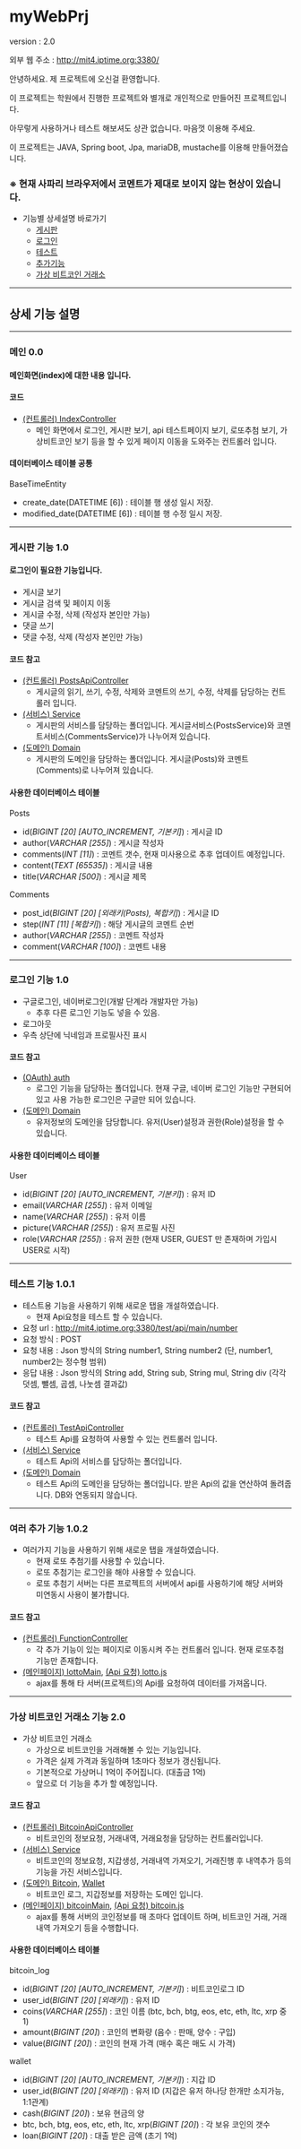 # myWebPrj
version : 2.0

외부 웹 주소 : http://mit4.iptime.org:3380/

안녕하세요. 제 프로젝트에 오신걸 환영합니다.

이 프로젝트는 학원에서 진행한 프로젝트와 별개로 개인적으로 만들어진 프로젝트입니다.

아무렇게 사용하거나 테스트 해보셔도 상관 없습니다. 마음껏 이용해 주세요.

이 프로젝트는 JAVA, Spring boot, Jpa, mariaDB, mustache를 이용해 만들어졌습니다.

### ※ 현재 사파리 브라우저에서 코멘트가 제대로 보이지 않는 현상이 있습니다.

* 기능별 상세설명 바로가기
  * [게시판](#게시판-기능-10)
  * [로그인](#로그인-기능-10)
  * [테스트](#테스트-기능-101)
  * [추가기능](#여러-추가-기능-102)
  * [가상 비트코인 거래소](#가상-비트코인-거래소-기능-20)
---
## 상세 기능 설명

---
### 메인 0.0
#### 메인화면(index)에 대한 내용 입니다.
#### 코드
* [(컨트롤러) IndexController](src/main/java/org/me/springboot/web/IndexController.java)
  * 메인 화면에서 로그인, 게시판 보기, api 테스트페이지 보기, 로또추첨 보기, 가상비트코인 보기 등을 할 수 있게 페이지 이동을 도와주는 컨트롤러 입니다.

#### 데이터베이스 테이블 공통
BaseTimeEntity
* create_date(DATETIME [6]) : 테이블 행 생성 일시 저장.
* modified_date(DATETIME [6]) : 테이블 행 수정 일시 저장.
---
### 게시판 기능 1.0
#### 로그인이 필요한 기능입니다.
* 게시글 보기
* 게시글 검색 및 페이지 이동
* 게시글 수정, 삭제 (작성자 본인만 가능)
* 댓글 쓰기
* 댓글 수정, 삭제 (작성자 본인만 가능)

#### 코드 참고
* [(컨트롤러) PostsApiController](src/main/java/org/me/springboot/web/PostsApiController.java)
  * 게시글의 읽기, 쓰기, 수정, 삭제와 코멘트의 쓰기, 수정, 삭제를 담당하는 컨트롤러 입니다.
* [(서비스) Service](src/main/java/org/me/springboot/service/posts)
  * 게시판의 서비스를 담당하는 폴더입니다. 게시글서비스(PostsService)와 코멘트서비스(CommentsService)가 나누어져 있습니다. 
* [(도메인) Domain](src/main/java/org/me/springboot/domain/posts)
  * 게시판의 도메인을 담당하는 폴더입니다. 게시글(Posts)와 코멘트(Comments)로 나누어져 있습니다.
  
#### 사용한 데이터베이스 테이블
Posts
* id(_BIGINT [20] [AUTO_INCREMENT, 기본키]_) : 게시글 ID
* author(_VARCHAR [255]_) : 게시글 작성자
* comments(_INT [11]_) : 코멘트 갯수, 현재 미사용으로 추후 업데이트 예정입니다.
* content(_TEXT [65535]_) : 게시글 내용
* title(_VARCHAR [500]_) : 게시글 제목

Comments
* post_id(_BIGINT [20] [외래키(Posts), 복합키]_) : 게시글 ID 
* step(_INT [11] [복합키]_) : 해당 게시글의 코멘트 순번 
* author(_VARCHAR [255]_) : 코멘트 작성자
* comment(_VARCHAR [100]_) : 코멘트 내용

---
### 로그인 기능 1.0
* 구글로그인, 네이버로그인(개발 단계라 개발자만 가능)
  * 추후 다른 로그인 기능도 넣을 수 있음.
* 로그아웃
* 우측 상단에 닉네임과 프로필사진 표시

#### 코드 참고
* [(OAuth) auth](src/main/java/org/me/springboot/config/auth)
  * 로그인 기능을 담당하는 폴더입니다. 현재 구글, 네이버 로그인 기능만 구현되어 있고 사용 가능한 로그인은 구글만 되어 있습니다.
* [(도메인) Domain](src/main/java/org/me/springboot/domain/user)
  * 유저정보의 도메인을 담당합니다. 유저(User)설정과 권한(Role)설정을 할 수 있습니다.

#### 사용한 데이터베이스 테이블
User
* id(_BIGINT [20] [AUTO_INCREMENT, 기본키]_) : 유저 ID
* email(_VARCHAR [255]_) : 유저 이메일
* name(_VARCHAR [255]_) : 유저 이름
* picture(_VARCHAR [255]_) : 유저 프로필 사진
* role(_VARCHAR [255]_) : 유저 권한 (현재 USER, GUEST 만 존재하며 가입시 USER로 시작)

---
### 테스트 기능 1.0.1
* 테스트용 기능을 사용하기 위해 새로운 탭을 개설하였습니다.
  * 현재 Api요청을 테스트 할 수 있습니다.
* 요청 url : http://mit4.iptime.org:3380/test/api/main/number
* 요청 방식 : POST
* 요청 내용 : Json 방식의 String number1, String number2 (단, number1, number2는 정수형 범위)
* 응답 내용 : Json 방식의 String add, String sub, String mul, String div (각각 덧셈, 뺄셈, 곱셈, 나눗셈 결과값)

#### 코드 참고
* [(컨트롤러) TestApiController](src/main/java/org/me/springboot/web/TestApiController.java)
  * 테스트 Api를 요청하여 사용할 수 있는 컨트롤러 입니다.
* [(서비스) Service](src/main/java/org/me/springboot/service/tests)
  * 테스트 Api의 서비스를 담당하는 폴더입니다.
* [(도메인) Domain](src/main/java/org/me/springboot/domain/test/api)
  * 테스트 Api의 도메인을 담당하는 폴더입니다. 받은 Api의 값을 연산하여 돌려줍니다. DB와 연동되지 않습니다.
  
---
### 여러 추가 기능 1.0.2
* 여러가지 기능을 사용하기 위해 새로운 탭을 개설하였습니다.
  * 현재 로또 추첨기를 사용할 수 있습니다.
  * 로또 추첨기는 로그인을 해야 사용할 수 있습니다.
  * 로또 추첨기 서버는 다른 프로젝트의 서버에서 api를 사용하기에 해당 서버와 미연동시 사용이 불가합니다.
  
#### 코드 참고
* [(컨트롤러) FunctionController](src/main/java/org/me/springboot/web/FunctionController.java)
  * 각 추가 기능이 있는 페이지로 이동시켜 주는 컨트롤러 입니다. 현재 로또추첨 기능만 존재합니다.
* [(메인페이지) lottoMain](src/main/resources/templates/lotto/lottoMain.mustache), [(Api 요청) lotto.js](src/main/resources/static/js/app/lotto.js)
  * ajax를 통해 타 서버(프로젝트)의 Api를 요청하여 데이터를 가져옵니다.

---
### 가상 비트코인 거래소 기능 2.0
* 가상 비트코인 거래소
  * 가상으로 비트코인을 거래해볼 수 있는 기능입니다.
  * 가격은 실제 가격과 동일하며 1초마다 정보가 갱신됩니다.
  * 기본적으로 가상머니 1억이 주어집니다. (대출금 1억)
  * 앞으로 더 기능을 추가 할 예정입니다.

#### 코드 참고
* [(컨트롤러) BitcoinApiController](src/main/java/org/me/springboot/web/BitcoinApiController.java)
  * 비트코인의 정보요청, 거래내역, 거래요청을 담당하는 컨트롤러입니다.
* [(서비스) Service](src/main/java/org/me/springboot/service/function/bitcoin/BitcoinService.java)
  * 비트코인의 정보요청, 지갑생성, 거래내역 가져오기, 거래진행 후 내역추가 등의 기능을 가진 서비스입니다.
* [(도메인) Bitcoin](src/main/java/org/me/springboot/domain/bitcoin), [Wallet](src/main/java/org/me/springboot/domain/wallet)
  * 비트코인 로그, 지갑정보를 저장하는 도메인 입니다.
* [(메인페이지) bitcoinMain](src/main/resources/templates/bitcoin/bitcoinMain.mustache), [(Api 요청) bitcoin.js](src/main/resources/static/js/app/bitcoin.js)
  * ajax를 통해 서버의 코인정보를 매 초마다 업데이트 하며, 비트코인 거래, 거래내역 가져오기 등을 수행합니다.

#### 사용한 데이터베이스 테이블
bitcoin_log
* id(_BIGINT [20] [AUTO_INCREMENT, 기본키]_) : 비트코인로그 ID
* user_id(_BIGINT [20] [외래키]_) : 유저 ID
* coins(_VARCHAR [255]_) : 코인 이름 (btc, bch, btg, eos, etc, eth, ltc, xrp 중 1)
* amount(_BIGINT [20]_) : 코인의 변화량 (음수 : 판매, 양수 : 구입)
* value(_BIGINT [20]_) : 코인의 현재 가격 (매수 혹은 매도 시 가격)

wallet
* id(_BIGINT [20] [AUTO_INCREMENT, 기본키]_) : 지갑 ID
* user_id(_BIGINT [20] [외래키]_) : 유저 ID (지갑은 유저 하나당 한개만 소지가능, 1:1관계)
* cash(_BIGINT [20]_) : 보유 현금의 양
* btc, bch, btg, eos, etc, eth, ltc, xrp(_BIGINT [20]_) : 각 보유 코인의 갯수
* loan(_BIGINT [20]_) : 대출 받은 금액 (초기 1억)
